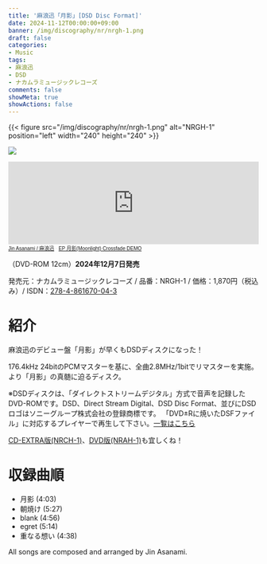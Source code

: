 ```yaml
---
title: '麻浪迅「月影」[DSD Disc Format]'
date: 2024-11-12T00:00:00+09:00
banner: /img/discography/nr/nrgh-1.png
draft: false
categories:
- Music
tags:
- 麻浪迅
- DSD
- ナカムラミュージックレコーズ
comments: false
showMeta: true
showActions: false
---
```


{{< figure src="/img/discography/nr/nrgh-1.png" alt="NRGH-1" position="left" width="240" height="240" >}}

<a href="https://nmimusic.booth.pm/items/6308487" target="_blank"><img src="/img/banner/nmi_music_store.png"></a>

<iframe width="100%" height="166" scrolling="no" frameborder="no" allow="autoplay" src="https://w.soundcloud.com/player/?url=https%3A//api.soundcloud.com/tracks/1848327477&color=%23ff5500&auto_play=false&hide_related=false&show_comments=true&show_user=true&show_reposts=false&show_teaser=true"></iframe><div style="font-size: 10px; color: #cccccc;line-break: anywhere;word-break: normal;overflow: hidden;white-space: nowrap;text-overflow: ellipsis; font-family: Interstate,Lucida Grande,Lucida Sans Unicode,Lucida Sans,Garuda,Verdana,Tahoma,sans-serif;font-weight: 100;"><a href="https://soundcloud.com/hayatehay" title="Jin Asanami / 麻浪迅" target="_blank">Jin Asanami / 麻浪迅</a> · <a href="https://soundcloud.com/hayatehay/tsukikage-crossfade" title="EP 月影(Moonlight) Crossfade DEMO" target="_blank">EP 月影(Moonlight) Crossfade DEMO</a></div>


（DVD-ROM 12cm）**2024年12月7日発売**

発売元：ナカムラミュージックレコーズ / 品番：NRGH-1 / 価格：1,870円（税込み）/ ISDN：[278-4-861670-04-3](https://isdn.jp/2784861670043)

# 紹介
麻浪迅のデビュー盤「月影」が早くもDSDディスクになった！

176.4kHz 24bitのPCMマスターを基に、全曲2.8MHz/1bitでリマスターを実施。より「月影」の真髄に迫るディスク。

※DSDディスクは、「ダイレクトストリームデジタル」方式で音声を記録したDVD-ROMです。DSD、Direct Stream Digital、DSD Disc Format、並びにDSDロゴはソニーグループ株式会社の登録商標です。
「DVD±Rに焼いたDSFファイル」に対応するプレイヤーで再生して下さい。[一覧はこちら](/dsd-disc-compatible-list)

[CD-EXTRA版(NRCH-1)](/music/nrch-1)、[DVD版(NRAH-1)](/music/nrah-1)も宜しくね！

# 収録曲順
- 月影 (4:03)
- 朝焼け (5:27)
- blank (4:56)
- egret (5:14)
- 重なる想い (4:38)

All songs are composed and arranged by Jin Asanami.
